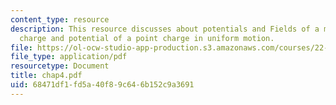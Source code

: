 ```yaml
---
content_type: resource
description: This resource discusses about potentials and Fields of a moving point
  charge and potential of a point charge in uniform motion.
file: https://ol-ocw-studio-app-production.s3.amazonaws.com/courses/22-105-electromagnetic-interactions-fall-2005/68471df1fd5a40f89c646b152c9a3691_chap4.pdf
file_type: application/pdf
resourcetype: Document
title: chap4.pdf
uid: 68471df1-fd5a-40f8-9c64-6b152c9a3691
---
```

